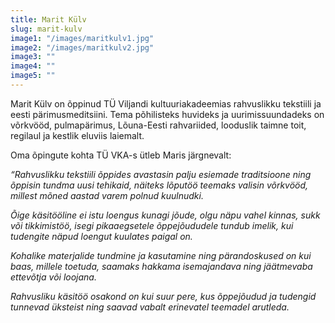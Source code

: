 ```yaml
---
title: Marit Külv
slug: marit-kulv
image1: "/images/maritkulv1.jpg"
image2: "/images/maritkulv2.jpg"
image3: ""
image4: ""
image5: ""
---
```


Marit Külv on õppinud TÜ Viljandi kultuuriakadeemias rahvuslikku tekstiili ja eesti pärimusmeditsiini. Tema põhilisteks huvideks ja uurimissuundadeks on võrkvööd, pulmapärimus, Lõuna-Eesti rahvariided, looduslik taimne toit, regilaul ja kestlik eluviis laiemalt.

Oma õpingute kohta TÜ VKA-s ütleb Maris järgnevalt:

*“Rahvuslikku tekstiili õppides avastasin palju esiemade traditsioone ning õppisin tundma uusi tehikaid, näiteks lõputöö teemaks valisin võrkvööd, millest mõned aastad varem polnud kuulnudki.*

*Õige käsitööline ei istu loengus kunagi jõude, olgu näpu vahel kinnas, sukk või tikkimistöö, isegi pikaaegsetele õppejõududele tundub imelik, kui tudengite näpud loengut kuulates paigal on.*
  
*Kohalike materjalide tundmine ja kasutamine ning pärandoskused on kui baas, millele toetuda, saamaks hakkama isemajandava ning jäätmevaba ettevõtja või loojana.* 

*Rahvusliku käsitöö osakond on kui suur pere, kus õppejõudud ja tudengid tunnevad üksteist ning saavad vabalt erinevatel teemadel arutleda.*
